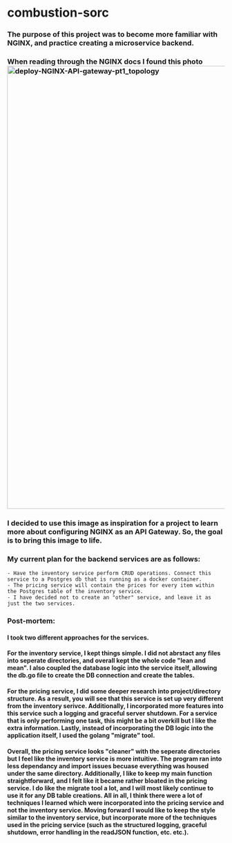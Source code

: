 # combustion-sorc

### The purpose of this project was to become more familiar with NGINX, and practice creating a microservice backend. 
### When reading through the NGINX docs I found this photo <img width="1024" alt="deploy-NGINX-API-gateway-pt1_topology" src="https://user-images.githubusercontent.com/105041614/231921611-cfca4b48-5bb9-4f40-b415-1776166a6576.png">

### I decided to use this image as inspiration for a project to learn more about configuring NGINX as an API Gateway. So, the goal is to bring this image to life.

### My current plan for the backend services are as follows:
    - Have the inventory service perform CRUD operations. Connect this service to a Postgres db that is running as a docker container.
    - The pricing service will contain the prices for every item within the Postgres table of the inventory service. 
    - I have decided not to create an "other" service, and leave it as just the two services. 
    

### Post-mortem:
#### I took two different approaches for the services. 
#### For the inventory service, I kept things simple. I did not abrstact any files into seperate directories, and overall kept the whole code "lean and mean". I also coupled the database logic into the service itself, allowing the db.go file to create the DB connection and create the tables.
#### For the pricing service, I did some deeper research into project/directory structure. As a result, you will see that this service is set up very different from the inventory serivce. Additionally, I incorporated more features into this service such a logging and graceful server shutdown. For a service that is only performing one task, this might be a bit overkill but I like the extra information. Lastly, instead of incorporating the DB logic into the application itself, I used the golang "migrate" tool.
#### Overall, the pricing service looks "cleaner" with the seperate directories but I feel like the inventory service is more intuitive. The program ran into less dependancy and import issues becuase everything was housed under the same directory. Additionally, I like to keep my main function straightforward, and I felt like it became rather bloated in the pricing service. I do like the migrate tool a lot, and I will most likely continue to use it for any DB table creations. All in all, I think there were a lot of techniques I learned which were incorporated into the pricing service and not the inventory service. Moving forward I would like to keep the style similar to the inventory service, but incorporate more of the techniques used in the pricing service (such as the structured logging, graceful shutdown, error handling in the readJSON function, etc. etc.).  
